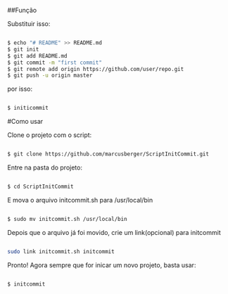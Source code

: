 ##Função

Substituir isso:

```sh

$ echo "# README" >> README.md
$ git init
$ git add README.md
$ git commit -m "first commit"
$ git remote add origin https://github.com/user/repo.git
$ git push -u origin master

```

por isso:

```sh

$ initicommit

```

#Como usar

Clone o projeto com o script:

```sh

$ git clone https://github.com/marcusberger/ScriptInitCommit.git

```

Entre na pasta do projeto:

```sh

$ cd ScriptInitCommit

```

E mova o arquivo initcommit.sh para /usr/local/bin

```sh

$ sudo mv initcommit.sh /usr/local/bin

```

Depois que o arquivo já foi movido, crie um link(opcional) para initcommit

```sh

sudo link initcommit.sh initcommit

```

Pronto! Agora sempre que for inicar um novo projeto, basta usar:

```sh

$ initcommit

```

